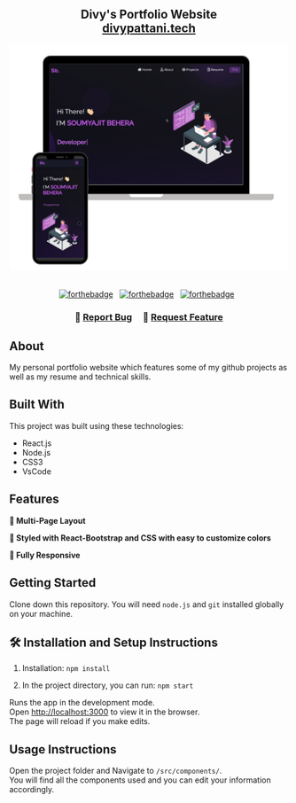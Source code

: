 <h2 align="center">
  Divy's Portfolio Website<br/>
  <a href="YOUR_DEPLOYED_LINK_HERE" target="_blank">divypattani.tech</a>
</h2>
<div align="center">
  <img alt="Demo" src="./Images/readme-img1.png" />
</div>

<br/>

<center>

[![forthebadge](https://forthebadge.com/images/badges/built-with-love.svg)](https://forthebadge.com) &nbsp;
[![forthebadge](https://forthebadge.com/images/badges/made-with-javascript.svg)](https://forthebadge.com) &nbsp;
[![forthebadge](https://forthebadge.com/images/badges/open-source.svg)](https://forthebadge.com) &nbsp;

</center>

<h3 align="center">
    🔹
    <a href="YOUR_GITHUB_REPO_LINK_HERE/issues">Report Bug</a> &nbsp; &nbsp;
    🔹
    <a href="YOUR_GITHUB_REPO_LINK_HERE/issues">Request Feature</a>
</h3>

## About

My personal portfolio website which features some of my github projects as well as my resume and technical skills.

## Built With

This project was built using these technologies:

- React.js
- Node.js
- CSS3
- VsCode

## Features

**📖 Multi-Page Layout**

**🎨 Styled with React-Bootstrap and CSS with easy to customize colors**

**📱 Fully Responsive**

## Getting Started

Clone down this repository. You will need `node.js` and `git` installed globally on your machine.

## 🛠 Installation and Setup Instructions

1. Installation: `npm install`

2. In the project directory, you can run: `npm start`

Runs the app in the development mode.  
Open [http://localhost:3000](http://localhost:3000) to view it in the browser.  
The page will reload if you make edits.

## Usage Instructions

Open the project folder and Navigate to `/src/components/`.  
You will find all the components used and you can edit your information accordingly.

